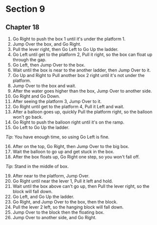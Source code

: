 # Section 9

## Chapter 18

1. Go Right to push the box 1 until it's under the platform 1.
2. Jump Over the box, and Go Right.
3. Pull the lever right, then Go Left to Go Up the ladder.
4. Go Left until get to the platform 2, Pull it right, so the box can float up through the gap.
5. Go Left, then Jump Over to the box.
6. Wait until the box is near to the another ladder, then Jump Over to it.
7. Go Up and Right to Pull another box 2 right until it's not under the platform.
8. Jump Over to the box and wait.
9. After the water goes higher than the box, Jump Over to another side.
10. Go Right and Go Down.
11. After seeing the platform 3, Jump Over to it.
12. Go Right until get to the platform 4, Pull it Left and wait.
13. After a balloon goes up, quickly Pull the platform right, so the balloon won't go back.
14. Go Right to push the balloon right until it's on the ramp.
15. Go Left to Go Up the ladder.

_Tip_: You have enough time, so using Go Left is fine.

16. After on the top, Go Right, then Jump Over to the big box.
17. Wait the balloon to go up and get stuck in the box.
18. After the box floats up, Go Right one step, so you won't fall off.

_Tip_: Stand in the middle of box.

19. After near to the platform, Jump Over.
20. Go Right until near the lever 1, Pull it left and hold.
21. Wait until the box above can't go up, then Pull the lever right, so the block will fall down.
22. Go Left, and Go Up the ladder.
23. Go Right, and Jump Over to the box, then the block.
24. Pull the lever 2 left, so the hanging block will fall down.
25. Jump Over to the block then the floating box.
26. Jump Over to another side, and Go Right.
